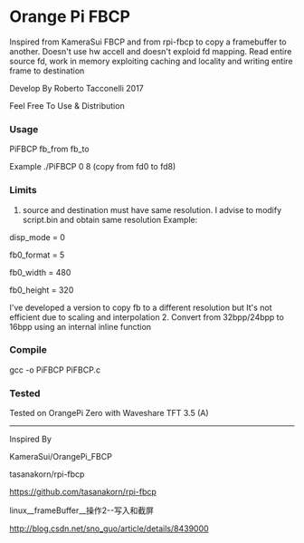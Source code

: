 # Orange Pi FBCP

Inspired from KameraSui FBCP and from rpi-fbcp to copy a framebuffer to another. Doesn't use hw accell and doesn't exploid fd mapping.
Read entire source fd, work in memory exploiting caching and locality and writing entire frame to destination

Develop By Roberto Tacconelli 2017

Feel Free To Use & Distribution

### Usage

PiFBCP   fb_from   fb_to

Example
./PiFBCP 0 8 (copy from fd0 to fd8)

### Limits

1. source and destination must have same resolution. I advise to modify script.bin and obtain same resolution
  Example:
  
  disp_mode = 0
  
  fb0_format = 5
  
  fb0_width = 480
  
  fb0_height = 320
  
  
I've developed a version to copy fb to a different resolution but It's not efficient due to scaling and interpolation
2. Convert from 32bpp/24bpp to 16bpp using an internal inline function

### Compile

gcc -o  PiFBCP PiFBCP.c

### Tested

Tested on OrangePi Zero with Waveshare TFT 3.5 (A)


------

Inspired By

KameraSui/OrangePi_FBCP

tasanakorn/rpi-fbcp

https://github.com/tasanakorn/rpi-fbcp

linux__frameBuffer__操作2--写入和截屏

http://blog.csdn.net/sno_guo/article/details/8439000
